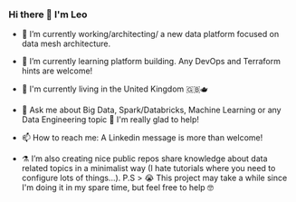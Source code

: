### Hi there 👋 I'm Leo

- 🔭 I’m currently working/architecting/ a new data platform focused on data mesh architecture.
- 🌱 I’m currently learning platform building. Any DevOps and Terraform hints are welcome!
- :compass: I'm currently living in the United Kingdom :gb::teapot:
- 💬 Ask me about Big Data, Spark/Databricks, Machine Learning or any Data Engineering topic :tea: I'm really glad to help! 
- 📫 How to reach me: A Linkedin message is more than welcome! 

- :alembic:	I’m also creating nice public repos share knowledge about data related topics in a minimalist way (I hate tutorials where you need to configure lots of things...). P.S > :sob: This project may take a while since I'm doing it in my spare time, but feel free to help :nerd_face:

